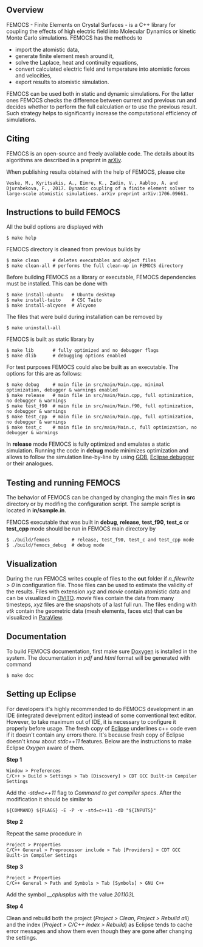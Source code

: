 ## Overview
FEMOCS - Finite Elements on Crystal Surfaces - is a C++ library for coupling the effects of high electric field into Molecular Dynamics or kinetic Monte Carlo simulations. FEMOCS has the methods to

* import the atomistic data,
* generate finite element mesh around it,
* solve the Laplace, heat and continuity equations,
* convert calculated electric field and temperature into atomistic forces and velocities,
* export results to atomistic simulation. 

FEMOCS can be used both in static and dynamic simulations. For the latter ones FEMOCS checks the difference between current and previous run and decides whether to perform the full calculation or to use the previous result. Such strategy helps to significantly increase the computational efficiency of simulations.

## Citing
FEMOCS is an open-source and freely available code. The details about its algorithms are described in a preprint in [arXiv](https://arxiv.org/abs/1706.09661).

When publishing results obtained with the help of FEMOCS, please cite

    Veske, M., Kyritsakis, A., Eimre, K., Zadin, V., Aabloo, A. and Djurabekova, F., 2017. Dynamic coupling of a finite element solver to large-scale atomistic simulations. arXiv preprint arXiv:1706.09661.

## Instructions to build FEMOCS
All the build options are displayed with

    $ make help

FEMOCS directory is cleaned from previous builds by

    $ make clean     # deletes executables and object files
    $ make clean-all # performs the full clean-up in FEMOCS directory

Before building FEMOCS as a library or executable, FEMOCS dependencies must be installed. This can be done with

    $ make install-ubuntu   # Ubuntu desktop            
    $ make install-taito    # CSC Taito
    $ make install-alcyone  # Alcyone
    
The files that were build during installation can be removed by
    
    $ make uninstall-all

FEMOCS is built as static library by

    $ make lib       # fully optimized and no debugger flags
    $ make dlib      # debugging options enabled

For test purposes FEMOCS could also be built as an executable. The options for this are as follows:

    $ make debug     # main file in src/main/Main.cpp, minimal optimization, debugger & warnings enabled
    $ make release   # main file in src/main/Main.cpp, full optimization, no debugger & warnings
    $ make test_f90  # main file in src/main/Main.f90, full optimization, no debugger & warnings
    $ make test_cpp  # main file in src/main/Main.cpp, full optimization, no debugger & warnings
    $ make test_c    # main file in src/main/Main.c, full optimization, no debugger & warnings

In **release** mode FEMOCS is fully optimized and emulates a static simulation. Running the code in **debug** mode minimizes optimization and allows to follow the simulation line-by-line by using [GDB](https://en.wikipedia.org/wiki/GNU_Debugger), [Eclipse debugger](http://www.eclipse.org/cdt/) or their analogues.
    
## Testing and running FEMOCS
The behavior of FEMOCS can be changed by changing the main files in **src** directory or by modifing the configuration script. The sample script is located in **in/sample.in**. 

FEMOCS executable that was built in **debug**, **release**, **test_f90**, **test_c** or **test_cpp** mode should be run in FEMOCS main directory by

    $ ./build/femocs        # release, test_f90, test_c and test_cpp mode
    $ ./build/femocs_debug  # debug mode
    
## Visualization
During the run FEMOCS writes couple of files to the **out** folder if *n_filewrite > 0* in configuration file. Those files can be used to estimate the validity of the results. Files with extension *xyz* and *movie* contain atomistic data and can be visualized in [OVITO](https://ovito.org/index.php/download). *movie* files contain the data from many timesteps, *xyz* files are the snapshots of a last full run. The files ending with *vtk* contain the geometric data (mesh elements, faces etc) that can be visualized in [ParaView](http://www.paraview.org/download/).

## Documentation
To build FEMOCS documentation, first make sure [Doxygen](http://www.stack.nl/~dimitri/doxygen/download.html) is installed in the system. The documentation in *pdf* and *html* format will be generated with command

    $ make doc
    
## Setting up Eclipse
For developers it's highly recommended to do FEMOCS development in an IDE (integrated develpment editor) instead of some conventional text editor. However, to take maximum out of IDE, it is necessary to configure it properly before usage. The fresh copy of [Eclipse](https://www.eclipse.org/downloads/eclipse-packages/) underlines c++ code even if it doesn't contain any errors there. It's because fresh copy of Eclipse doesn't know about *stdc++11* features. Below are the instructions to make Eclipse *Oxygen* aware of them.

**Step 1**

    Window > Preferences
    C/C++ > Build > Settings > Tab [Discovery] > CDT GCC Built-in Compiler Settings

Add the *-std=c++11* flag to *Command to get compiler specs*. After the modification it should be similar to

    ${COMMAND} ${FLAGS} -E -P -v -std=c++11 -dD "${INPUTS}"

**Step 2**

Repeat the same procedure in

    Project > Properties
    C/C++ General > Preprocessor include > Tab [Providers] > CDT GCC Built-in Compiler Settings

**Step 3**

    Project > Properties
    C/C++ General > Path and Symbols > Tab [Symbols] > GNU C++

Add the symbol *__cplusplus* with the value *201103L*

**Step 4**

Clean and rebuild both the project (*Project > Clean*, *Project > Rebuild all*) and the index (*Project > C/C++ Index > Rebuild*) as Eclipse tends to cache error messages and show them even though they are gone after changing the settings.
